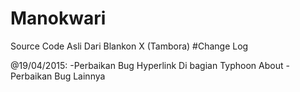 # Manokwari

Source Code Asli Dari Blankon X (Tambora)
#Change Log

@19/04/2015: -Perbaikan Bug Hyperlink Di bagian Typhoon About
             -Perbaikan Bug Lainnya
